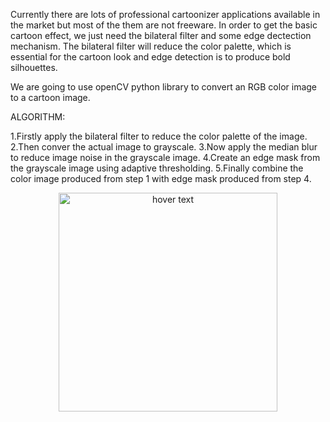 Currently there are lots of professional cartoonizer applications available in the market but most of the them are not freeware. In order to get the basic cartoon effect, we just need the bilateral filter and some edge dectection mechanism. The bilateral filter will reduce the color palette, which is essential for the cartoon look and edge detection is to produce bold silhouettes.

We are going to use openCV python library to convert an RGB color image to a cartoon image.

ALGORITHM:

1.Firstly apply the bilateral filter to reduce the color palette of the image.
2.Then conver the actual image to grayscale.
3.Now apply the median blur to reduce image noise in the grayscale image.
4.Create an edge mask from the grayscale image using adaptive thresholding.
5.Finally combine the color image produced from step 1 with edge mask produced from step 4.

<p align="center">
  <img src="https://analyticsindiamag.com/wp-content/uploads/2020/08/432a6b258bfa7df163a88bed81255db6.jpg" width="350" title="hover text">
</p>
